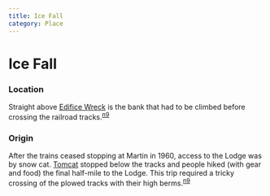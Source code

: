 ```yaml
---
title: Ice Fall
category: Place
---
```

# Ice Fall
### Location

Straight above [Edifice Wreck](Edifice-Wreck) is the bank that had to be climbed before crossing the railroad tracks.<sup>[n9][]</sup>

### Origin

After the trains ceased stopping at Martin in 1960, access to the Lodge was by snow cat. [Tomcat](/Machine/Tomcat) stopped below the tracks and people hiked (with gear and food) the final half-mile to the Lodge. This trip required a tricky crossing of the plowed tracks with their high berms.<sup>[n9][]</sup>


[n9]: Names-2009
